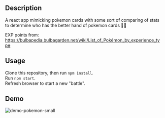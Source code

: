 ## Description
A react app mimicking pokemon cards with some sort of comparing of stats to determine who has the better hand of pokemon cards 🤷‍♂️

EXP points from: https://bulbapedia.bulbagarden.net/wiki/List_of_Pokémon_by_experience_type

## Usage
Clone this repository, then run `npm install`.\
Run `npm start`.\
Refresh browser to start a new "battle".

## Demo
![demo-pokemon-small](https://user-images.githubusercontent.com/34272473/81481794-d357fb00-9232-11ea-8ee9-7eb13d613c80.gif)
